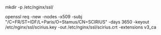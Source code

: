 mkdir -p /etc/nginx/ssl/

openssl req -new -nodes -x509 -subj "/C=FR/ST=IDF/L=Paris/O=Stamus/CN=SCIRIUS" -days 3650 -keyout /etc/nginx/ssl/scirius.key -out /etc/nginx/ssl/scirius.crt -extensions v3_ca 
